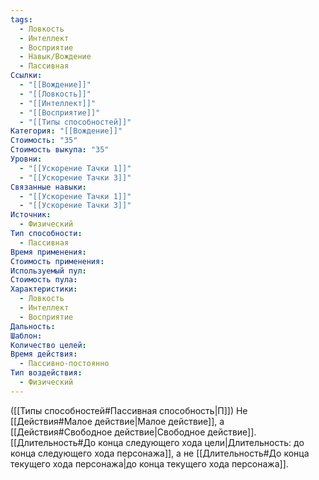 ```yaml
---
tags:
  - Ловкость
  - Интеллект
  - Восприятие
  - Навык/Вождение
  - Пассивная
Ссылки:
  - "[[Вождение]]"
  - "[[Ловкость]]"
  - "[[Интеллект]]"
  - "[[Восприятие]]"
  - "[[Типы способностей]]"
Категория: "[[Вождение]]"
Стоимость: "35"
Стоимость выкупа: "35"
Уровни:
  - "[[Ускорение Тачки 1]]"
  - "[[Ускорение Тачки 3]]"
Связанные навыки:
  - "[[Ускорение Тачки 1]]"
  - "[[Ускорение Тачки 3]]"
Источник:
  - Физический
Тип способности:
  - Пассивная
Время применения: 
Стоимость применения: 
Используемый пул: 
Стоимость пула: 
Характеристики:
  - Ловкость
  - Интеллект
  - Восприятие
Дальность: 
Шаблон: 
Количество целей: 
Время действия:
  - Пассивно-постоянно
Тип воздействия:
  - Физический
---
```

([[Типы способностей#Пассивная способность|П]]) Не [[Действия#Малое действие|Малое действие]], а [[Действия#Свободное действие|Свободное действие]].
[[Длительность#До конца следующего хода цели|Длительность: до конца следующего хода персонажа]], а не [[Длительность#До конца текущего хода персонажа|до конца текущего хода персонажа]]. 
